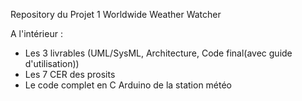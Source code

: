 Repository du Projet 1 Worldwide Weather Watcher

A l'intérieur :
- Les 3 livrables (UML/SysML, Architecture, Code final(avec guide d'utilisation))
- Les 7 CER des prosits
- Le code complet en C Arduino de la station météo 
